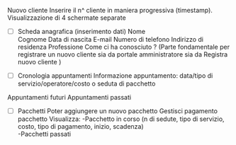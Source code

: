 Nuovo cliente
Inserire il n^ cliente in maniera progressiva (timestamp). 
Visualizzazione di 4 schermate separate 

- [ ] Scheda anagrafica (inserimento dati)
Nome  
Cognome
Data di nascita 
E-mail 
Numero di telefono
Indirizzo di residenza 
Professione
Come ci ha conosciuto ? 
(Parte fondamentale per registrare un nuovo cliente sia da portale amministratore sia da Registra nuovo cliente ) 

- [ ] Cronologia appuntamenti 
Informazione appuntamento:
data/tipo di servizio/operatore/costo o seduta di pacchetto

Appuntamenti futuri 
Appuntamenti passati

- [ ] Pacchetti
Poter aggiungere un nuovo pacchetto 
Gestisci pagamento pacchetto 
Visualizza:
-Pacchetto in corso (n di sedute, tipo di servizio, costo, tipo di pagamento, inizio, scadenza)  
-Pacchetti passati 


